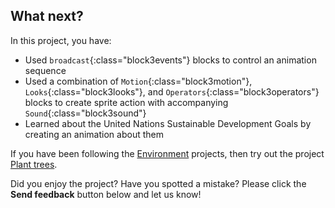 ## What next?

In this project, you have:
+ Used `broadcast`{:class="block3events"} blocks to control an animation sequence
+ Used a combination of `Motion`{:class="block3motion"}, `Looks`{:class="block3looks"}, and `Operators`{:class="block3operators"} blocks to create sprite action with accompanying `Sound`{:class="block3sound"}
+ Learned about the United Nations Sustainable Development Goals by creating an animation about them

If you have been following the [Environment](https://projects.raspberrypi.org/en/pathways/environment) projects, then try out the project [Plant trees](https://projects.raspberrypi.org/en/projects/plant-trees).

Did you enjoy the project? Have you spotted a mistake? Please click the **Send feedback** button below and let us know!
